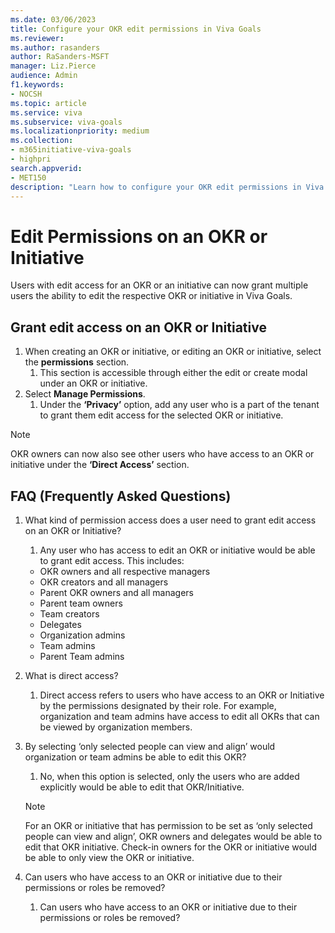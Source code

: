 ```yaml
---
ms.date: 03/06/2023
title: Configure your OKR edit permissions in Viva Goals
ms.reviewer: 
ms.author: rasanders
author: RaSanders-MSFT
manager: Liz.Pierce
audience: Admin
f1.keywords:
- NOCSH
ms.topic: article
ms.service: viva
ms.subservice: viva-goals
ms.localizationpriority: medium
ms.collection:  
- m365initiative-viva-goals
- highpri  
search.appverid:
- MET150
description: "Learn how to configure your OKR edit permissions in Viva Goals"
---
```

# Edit Permissions on an OKR or Initiative 

Users with edit access for an OKR or an initiative can now grant multiple users the ability to edit the respective OKR or initiative in Viva Goals. 

## Grant edit access on an OKR or Initiative

1. When creating an OKR or initiative, or editing an OKR or initiative, select the **permissions** section. 
    1. This section is accessible through either the edit or create modal under an OKR or initiative.   
1. Select **Manage Permissions**.  
    1. Under  the **‘Privacy’** option, add any user who is a part of the tenant to grant them edit access for the selected OKR or initiative.

> [!NOTE]
> OKR owners can now also see other users who have access to an OKR or initiative under the **‘Direct Access’** section. 

## FAQ (Frequently Asked Questions)

1. What kind of permission access does a user need to grant edit access on an OKR or Initiative?
    1. Any user who has access to edit an OKR or initiative would be able to grant edit access. This includes:
      - OKR owners and all respective managers 
      - OKR creators and all managers 
      - Parent OKR owners and all managers 
      - Parent team owners 
      - Team creators 
      - Delegates 
      - Organization admins 
      - Team admins 
      - Parent Team admins 

1. What is direct access? 
    1. Direct access refers to users who have access to an OKR or Initiative by the permissions designated by their role.  For example, organization and team admins have access to edit all  OKRs that can be viewed by organization members. 

1. By selecting ‘only selected people can view and align’ would organization or team admins be able to edit this OKR?  
     1. No, when this option is selected, only the users who are added explicitly would be able to edit that OKR/Initiative. 
    > [!NOTE]
    > For an OKR or initiative that has permission to be set as ‘only selected people can view and align’, OKR owners and delegates would be able to edit that OKR initiative.  Check-in owners for the OKR or initiative would be able to only view the OKR or initiative.

1. Can users who have access to an OKR or initiative due to their permissions or roles be removed? 
    1. Can users who have access to an OKR or initiative due to their permissions or roles be removed? 
